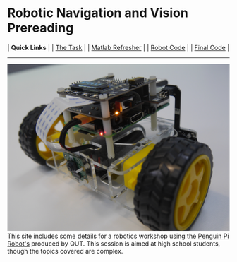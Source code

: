 # Robotic Navigation and Vision Prereading
|               **Quick Links**            |
|         [The Task](The_Task.md)         |
| [Matlab Refresher](Matlab_Refresher.md) |
|       [Robot Code](Robot_Code.md)       |
|       [Final Code](Final_Code.md)       |

---
![P1080377](Attachments/P1080377.jpg)
This site includes some details for a robotics workshop using the [Penguin Pi Robot's](https://cirrusrobotics.com.au/products/penguinpi/) produced by QUT. This session is aimed at high school students, though the topics covered are complex. 